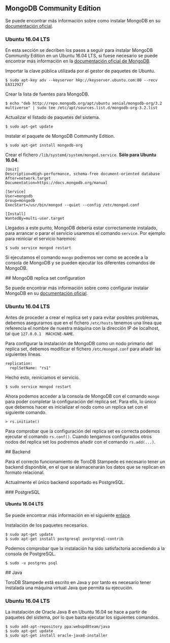 
## MongoDB Community Edition

Se puede encontrar más información sobre como instalar MongoDB en su [documentación oficial](https://docs.mongodb.com/manual/installation/).

### Ubuntu 16.04 LTS

En esta sección se decriben los pasos a seguir para instalar MongoDB Community Edition en un Ubuntu 16.04 LTS, si fuese necesario se puede encontrar más información en la [documentación oficial de MongoDB](https://docs.mongodb.com/v3.2/tutorial/install-mongodb-on-ubuntu/).

Importar la clave pública utilizada por el gestor de paquetes de Ubuntu.

```
$ sudo apt-key adv --keyserver hkp://keyserver.ubuntu.com:80 --recv EA312927
```

Crear la lista de fuentes para MongoDB.

```
$ echo "deb http://repo.mongodb.org/apt/ubuntu xenial/mongodb-org/3.2 multiverse" | sudo tee /etc/apt/sources.list.d/mongodb-org-3.2.list
```

Actualizar el listado de paquetes del sistema.

```
$ sudo apt-get update
```

Instalar el paquete de MongoDB Community Edition.

```
$ sudo apt-get install mongodb-org
```

Crear el fichero `/lib/systemd/system/mongod.service`. __Sólo para Ubuntu 16.04__.

```
[Unit]
Description=High-performance, schema-free document-oriented database
After=network.target
Documentation=https://docs.mongodb.org/manual

[Service]
User=mongodb
Group=mongodb
ExecStart=/usr/bin/mongod --quiet --config /etc/mongod.conf

[Install]
WantedBy=multi-user.target
```

Llegados a este punto, MongoDB debería estar correctamente instalado, para arrancar o parar el servicio usaremos el comando `service`. Por ejemplo para reiniciar el servicio haremos:

```
$ sudo service mongod restart
```

Si ejecutamos el comando `mongo` podremos ver como se accede a la consola de MongoDB y se pueden ejecutar los diferentes comandos de MongoDB.

## MongoDB replica set configuration

Se puede encontrar más información sobre como configurar instalar MongoDB en su [documentación oficial](https://docs.mongodb.com/manual/installation/).

### Ubuntu 16.04 LTS

Antes de proceder a crear el replica set y para evitar posibles problemas, debemos asegurarnos que en el fichero `/etc/hosts` tenemos una línea que referencia el nombre de nuestra máquina con la dirección IP de localhost, tal que `127.0.0.1  MACHINE-NAME`.

Para configurar la instalación de MongoDB como un nodo primario del replica set, debemos modificar el fichero `/etc/mongod.conf` para añadir las siguientes líneas.

```
replication:
  replSetName: "rs1"
```

Hecho esto, reiniciamos el servicio.

```
$ sudo service mongod restart
```

Ahora podemos acceder a la consola de MongoDB con el comando `mongo` para poder completar la configuración del replica set. Para ello, lo único que debemos hacer es inicializar el nodo como un replica set con el siguiente comando.

```
> rs.initiate()
```

Para comprobar que la configuración del replica set es correcta podemos ejecutar el comando `rs.conf()`. Cuando tengamos configurados otros nodos del replica set los podremos añadir con el comando `rs.add(...)`.

## Backend

Para el correcto funcionamiento de ToroDB Stampede es necesario tener un backend disponible, en el que se alamacenarán los datos que se replican en formato relacional.

Actualmente el único backend soportado es PostgreSQL.

### PostgreSQL


#### Ubuntu 16.04 LTS

Se puede encontrar más información en el siguiente [enlace](https://www.digitalocean.com/community/tutorials/how-to-install-and-use-postgresql-on-ubuntu-16-04).

Instalación de los paquetes necesarios.

```
$ sudo apt-get update
$ sudo apt-get install postgresql postgresql-contrib
```

Podemos comprobar que la instalación ha sido satisfactoria accediendo a la consola de PostgreSQL.

```
$ sudo -u postgres psql
```

## Java

ToroDB Stampede está escrito en Java y por tanto es necesario tener instalada una máquina virtual Java que permita su ejecución.

### Ubuntu 16.04 LTS

La instalación de Oracle Java 8 en Ubuntu 16.04 se hace a partir de paquetes del sistema, por lo que basta ejecutar los siguientes comandos.

```
$ sudo add-apt-repository ppa:webupd8team/java
$ sudo apt-get update
$ sudo apt-get install oracle-java8-installer
```

